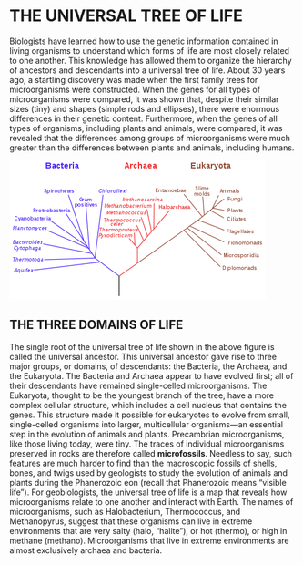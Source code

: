 # THE UNIVERSAL TREE OF LIFE

Biologists have learned how to use the genetic information contained in living organisms to understand which forms of life are most closely related to one another. This knowledge has allowed them to organize the hierarchy of ancestors and descendants into a universal tree of life. About 30 years ago, a startling discovery was made when the first family trees for microorganisms were constructed. When the genes for all types of microorganisms were compared, it was shown that, despite their similar sizes \(tiny\) and shapes \(simple rods and ellipses\), there were enormous differences in their genetic content. Furthermore, when the genes of all types of organisms, including plants and animals, were compared, it was revealed that the differences among groups of microorganisms were much greater than the differences between plants and animals, including humans.

![](../../.gitbook/assets/image%20%2874%29.png)

## THE THREE DOMAINS OF LIFE 

The single root of the universal tree of life shown in the above figure is called the universal ancestor. This universal ancestor gave rise to three major groups, or domains, of descendants: the Bacteria, the Archaea, and the Eukaryota. The Bacteria and Archaea appear to have evolved first; all of their descendants have remained single-celled microorganisms. The Eukaryota, thought to be the youngest branch of the tree, have a more complex cellular structure, which includes a cell nucleus that contains the genes. This structure made it possible for eukaryotes to evolve from small, single-celled organisms into larger, multicellular organisms—an essential step in the evolution of animals and plants. Precambrian microorganisms, like those living today, were tiny. The traces of individual microorganisms preserved in rocks are therefore called **microfossils**. Needless to say, such features are much harder to find than the macroscopic fossils of shells, bones, and twigs used by geologists to study the evolution of animals and plants during the Phanerozoic eon \(recall that Phanerozoic means “visible life”\). For geobiologists, the universal tree of life is a map that reveals how microorganisms relate to one another and interact with Earth. The names of microorganisms, such as Halobacterium, Thermococcus, and Methanopyrus, suggest that these organisms can live in extreme environments that are very salty \(halo, “halite”\), or hot \(thermo\), or high in methane \(methano\). Microorganisms that live in extreme environments are almost exclusively archaea and bacteria.

